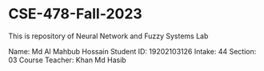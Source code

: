 # CSE-478-Fall-2023
This is repository of Neural Network and Fuzzy Systems Lab


Name: Md Al Mahbub Hossain
Student ID: 19202103126
Intake: 44
Section: 03
Course Teacher: Khan Md Hasib
